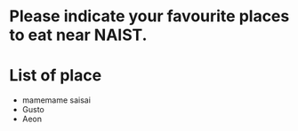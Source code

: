 # Please indicate your favourite places to eat near NAIST.

# List of place
- mamemame saisai
- Gusto
- Aeon

